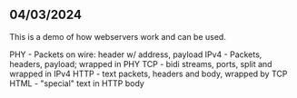04/03/2024
----------------
This is a demo of how webservers work and can be used.

PHY - Packets on wire: header w/ address, payload
IPv4 - Packets, headers, payload; wrapped in PHY
TCP - bidi streams, ports, split and wrapped in IPv4
HTTP - text packets, headers and body, wrapped by TCP
HTML - "special" text in HTTP body